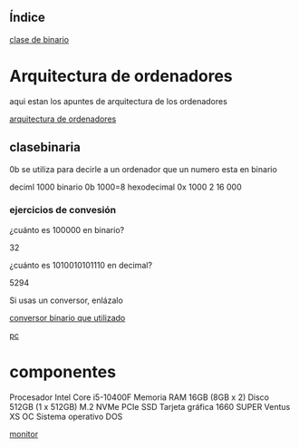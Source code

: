 ## Índice

[clase de binario](#clasebinaria)


# Arquitectura de ordenadores

aqui estan los apuntes de arquitectura de los ordenadores

[arquitectura de ordenadores](https://grandecovian.es/FGC/files/D.%20Tecnolog%C3%ADa/TIC%20I/Arquitectura/Arquitectura%20de%20ordenadores.pdf)


## clasebinaria     

0b se utiliza para decirle a un ordenador que un numero esta en binario

deciml
1000
binario
0b 1000=8
hexodecimal
0x 1000 2 16 000

### ejercicios de convesión

¿cuánto es 100000 en binario?

32

¿cuánto es 1010010101110 en decimal?

5294

Si usas un conversor, enlázalo

[conversor binario que utilizado](https://www.calkoo.com/es/convertidor-binario)

[pc](https://www.amazon.es/MSI-mag-Infinite-10SI-084XIB-Ordenador/dp/B098JT8P3Q/ref=sr_1_23?__mk_es_ES=%C3%85M%C3%85%C5%BD%C3%95%C3%91&dchild=1&keywords=msi&qid=1632308319&qsid=259-7952854-1971844&sr=8-23&sres=B08NCB1W2T%2CB0969K28X6%2CB08SC33KBS%2CB091VTT6JL%2CB08NC5GGC1%2CB07XZG95K3%2CB098XQ7R5H%2CB08PKHV1R9%2CB0979B6D5R%2CB086Z6GX1B%2CB095TDWN3Y%2CB086Z71N5V%2CB08FXPTRWP%2CB098TLNGGB%2CB08VGSRFTM%2CB08BYQH165%2CB095C4J4P8%2CB08SBNGJ2F%2CB08SBX9DYL%2CB098JT8P3Q&srpt=NOTEBOOK_COMPUTER)

# componentes 

 Procesador Intel Core i5-10400F
Memoria RAM 16GB (8GB x 2)
Disco 512GB (1 x 512GB) M.2 NVMe PCIe SSD
Tarjeta gráfica 1660 SUPER Ventus XS OC
Sistema operativo DOS 

[monitor](https://www.amazon.es/Pulgadas-Respuesta-Altavoces-Integrados-Prechen/dp/B0822G21YZ/ref=sr_1_28?__mk_es_ES=%C3%85M%C3%85%C5%BD%C3%95%C3%91&dchild=1&keywords=monitores&qid=1632308567&qsid=259-7952854-1971844&sr=8-28&sres=B08KJB7JKV%2CB08D8R3RW1%2CB07XZH1PSX%2CB08D8R4VLX%2CB08WM38TNH%2CB08N12QS6J%2CB08NH238L8%2CB071XP29J4%2CB08SW5C9PF%2CB07D5L78TH%2CB08SWGHS5Y%2CB08SW8HC78%2CB08K96GT3M%2CB073NTCT4Q%2CB08N6FRYW5%2CB08YF9DR2J%2CB08QW2B4CX%2CB083P6GTWD%2CB0777Y4726%2CB07XZG95K3&srpt=MONITOR)


























